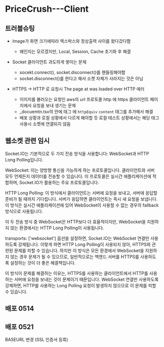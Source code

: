 # PriceCrush---Client

## 트러블슈팅

- Image가 화면 크기에따라 엑스박스와 정상출력 사이를 왔다갔다함

  - 왜인지는 모르겠지만, Local, Session, Cache 초기화 후 해결

- Socket 클라이언트 과도하게 쌓이는 문제

  - socekt.connect(), socket.disconnect()를 핸들링해야함
  - socket.disconnect()를 한다고 해서 소켓 자체가 사라지는 것은 아님

- HTTPS -> HTTP 로 요청시 The page at <URL> was loaded over HTTP 에러
  - 이미지를 불러오는 요청인 aws의 url 프로토콜 http 에 https 클라이언트 페이지에서 요청을 보내 생기는 문제
  - \_docuemtn.tsx의 <HEAD></HEAD> 안에 <meta> 태그 에 `httpEquiv` `content` 태그를 추가해서 해결
  - 배포 상황과 로컬 상황에서 다르게 해야할 듯 로컬 테스트 상황에서는 해당 태그 사용시 소켓에 연결되지 않음

## 웹소켓 관련 임시

Socket.IO는 기본적으로 두 가지 전송 방식을 사용합니다: WebSocket과 HTTP Long Polling입니다.

WebSocket: 이는 양방향 통신을 가능하게 하는 프로토콜입니다. 클라이언트와 서버 모두 언제든지 데이터를 전송할 수 있습니다. 이 프로토콜은 실시간 애플리케이션에 적합하며, Socket.IO가 활용하는 주요 프로토콜입니다.

HTTP Long Polling: 이 방식에서 클라이언트는 서버에 요청을 보내고, 서버에 응답할 준비가 될 때까지 기다립니다. 서버가 응답하면 클라이언트는 즉시 새 요청을 보냅니다. 이 방식은 실시간 애플리케이션에 있어 WebSocket이 사용할 수 없는 경우의 fallback 방식으로 사용됩니다.

이 두 전송 방식 중 WebSocket은 HTTP보다 더 효율적이지만, WebSocket을 지원하지 않는 환경에서는 HTTP Long Polling이 사용됩니다.

transports: ['websocket'] 옵션을 설정하면, Socket.IO는 WebSocket 연결만 사용하도록 강제됩니다. 이렇게 하면 HTTP Long Polling이 사용되지 않아, HTTPS와 관련된 문제를 피할 수 있습니다. 하지만 이 방식은 모든 환경에서 WebSocket을 지원하지 않는 경우 문제가 될 수 있으므로, 일반적으로는 백엔드 서버를 HTTPS를 사용하도록 설정하는 것이 더 좋은 해결책입니다.

이 방식이 문제를 해결하는 이유는, HTTPS를 사용하는 클라이언트에서 HTTP를 사용하는 서버에 요청을 보내는 것이 문제이기 때문입니다. WebSocket 연결만 사용하도록 강제하면, HTTP를 사용하는 Long Polling 요청이 발생하지 않으므로 이 문제를 피할 수 있습니다.

## 배포 0514

## 배포 0521

BASEURL 변경 (SSL 인증서 등륵)

